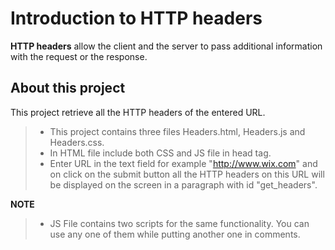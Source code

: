 Introduction to HTTP headers
========================

**HTTP headers** allow the client and the server to pass additional information with the request or the response. 


About this project
-------------------------

This project retrieve all the HTTP headers of the entered URL. 

> - This project contains three files Headers.html, Headers.js and Headers.css.
> - In HTML file include both CSS and JS file in head tag.
> - Enter URL in the text field for example "http://www.wix.com" and on click on the submit button all the HTTP headers on this URL will be displayed on the screen in a paragraph with id "get_headers".

**NOTE**
> - JS File contains two scripts for the same functionality. You can use any one of them while putting another one in comments.


